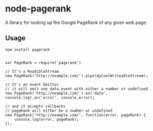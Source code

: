 node-pagerank
=============

A library for looking up the Google PageRank of any given web page.

Usage
-----

    npm install pagerank
    

    var PageRank = require('pagerank')
    
    // It's a ReadibleStream
    new PageRank('http://example.com/').pipe(myCoolWriteableStream);
    
    // It's an event Emitter
    // it will emit one data event with either a number or undefined
    new PageRank('http://example.com/').on('data', console.log).on('error', console.error);
 
    // and it accepts callbacks
    // pageRank will either be a number or undefined
    new PageRank('http://example.com/', function(error, pageRank) {
        console.log(error, pageRank);
    });